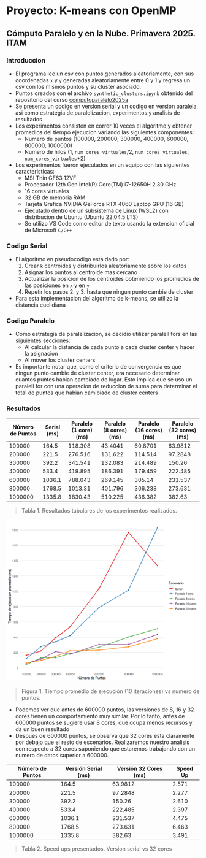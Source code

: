 # Proyecto: K-means con OpenMP

## Cómputo Paralelo y en la Nube. Primavera 2025. ITAM

### Introduccion

- El programa lee un csv con puntos generados aleatoriamente, con sus coordenadas `x` y `y` generadas aleatoriamente entre 0 y 1 y regresa un csv con los mismos puntos y su cluster asociado.
- Puntos creados con el archivo `synthetic_clusters.ipynb` obtenido del repositorio del curso [computoparalelo2025a](https://github.com/octavio-gutierrez/computoparalelo2025a)
- Se presenta un codigo en version serial y un codigo en version paralela, asi como estrategia de paralelizacion, experimentos y analisis de resultados
- Los experimentos consisten en correr 10 veces el algoritmo y obtener promedios del tiempo ejecucion variando las siguientes componentes:
  - Numero de puntos (100000, 200000, 300000, 400000, 600000, 800000, 1000000)
  - Numero de hilos (1, `num_cores_virtuales`/2, `num_cores_virtuales`, `num_cores_virtuales`*2)
- Los experimentos fueron ejecutados en un equipo con las siguientes caracteristicas:
  - MSI Thin GF63 12VF
  - Procesador 12th Gen Intel(R) Core(TM) i7-12650H   2.30 GHz
  - 16 cores virtuales
  - 32 GB de memoria RAM
  - Tarjeta Grafica NVIDIA GeForce RTX 4060 Laptop GPU (16 GB)
  - Ejecutado dentro de un subsistema de Linux (WSL2) con distribucion de Ubuntu (Ubuntu 22.04.5 LTS)
  - Se utilizo VS Code como editor de texto usando la extension oficial de Microsoft `C/C++`

### Codigo Serial

- El algoritmo en pseudocodigo esta dado por:
  1. Crear `k` centroides y distribuirlos aleatoriamente sobre los datos
  2. Asignar los puntos al centroide mas cercano
  3. Actualizar la posicion de los centroides obteniendo los promedios de las posiciones en `x` y en `y`
  4. Repetir los pasos 2. y 3. hasta que ningun punto cambie de cluster
- Para esta implementacion del algoritmo de k-means, se utilizo la distancia euclidiana

### Codigo Paralelo

- Como estrategia de paralelizacion, se decidio utilizar paralell fors en las siguientes secciones:
  - Al calcular la distancia de cada punto a cada cluster center y hacer la asignacion
  - Al mover los cluster centers
- Es importante notar que, como el criterio de convergencia es que ningun punto cambie de cluster center, era necesario determinar cuantos puntos habian cambiado de lugar. Esto implica que se uso un paralell for con una operacion de reduccion de suma para determinar el total de puntos que habian camibiado de cluster centers

### Resultados

| Número de Puntos | Serial (ms) | Paralelo (1 core) (ms) | Paralelo (8 cores) (ms) | Paralelo (16 cores) (ms) | Paralelo (32 cores) (ms) |
|------------------|-------------|------------------------|-------------------------|--------------------------|--------------------------|
| 100000           | 164.5       | 118.308                | 43.4041                 | 60.8701                  | 63.9812                  |
| 200000           | 221.5       | 276.516                | 131.622                 | 114.514                  | 97.2848                  |
| 300000           | 392.2       | 341.541                | 132.083                 | 214.489                  | 150.26                   |
| 400000           | 533.4       | 419.895                | 186.391                 | 179.459                  | 222.485                  |
| 600000           | 1036.1      | 788.043                | 269.145                 | 305.14                   | 231.537                  |
| 800000           | 1768.5      | 1013.31                | 401.796                 | 306.238                  | 273.631                  |
| 1000000          | 1335.8      | 1830.43                | 510.225                 | 436.382                  | 382.63                   |

> Tabla 1. Resultados tabulares de los experimentos realizados.

![grafica_tiempos](./imagenes/tiempos_ejecucion.jpg)
> Figura 1. Tiempo promedio de ejecución (10 iteraciones) vs numero de puntos.

- Podemos ver que antes de 600000 puntos, las versiones de 8, 16 y 32 cores tienen un comportamiento muy similar. Por lo tanto, antes de 600000 puntos se sugiere usar 8 cores, que ocupa menos recursos y da un buen resultado
- Despues de 600000 puntos, se observa que 32 cores esta claramente por debajo que el resto de escenarios. Realizaremos nuestro analisis con respecto a 32 cores suponiendo que estaremos trabajando con un numero de datos superior a 600000.

| Número de Puntos | Versión Serial (ms) | Versión 32 Cores (ms) | Speed Up |
|------------------|---------------------|----------------------|-----------|
| 100000           | 164.5               | 63.9812              | 2.571     |
| 200000           | 221.5               | 97.2848              | 2.277     |
| 300000           | 392.2               | 150.26               | 2.610     |
| 400000           | 533.4               | 222.485              | 2.397     |
| 600000           | 1036.1              | 231.537              | 4.475     |
| 800000           | 1768.5              | 273.631              | 6.463     |
| 1000000          | 1335.8              | 382.63               | 3.491     |

> Tabla 2. Speed ups presentados. Version serial vs 32 cores
